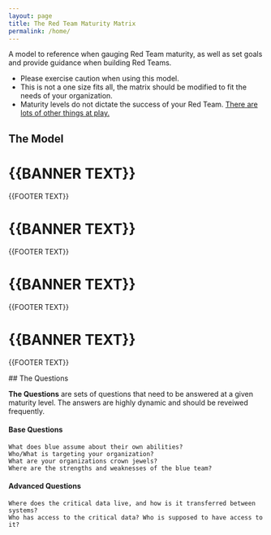 ```yaml
---
layout: page
title: The Red Team Maturity Matrix
permalink: /home/
---
```


A model to reference when gauging Red Team maturity, as well as set goals and provide guidance when building Red Teams.

 - Please exercise caution when using this model. 
 - This is not a one size fits all, the matrix should be modified to fit the needs of your organization.
 - Maturity levels do not dictate the success of your Red Team. [There are lots of other things at play.](/meta)
 
## The Model

<head>
  <meta charset="utf-8">
  <meta content="ie=edge" http-equiv="x-ua-compatible">
  <title> Red Team Maturity Matrix</title>
  <meta content="Red Team Maturity Matrix " name="description">
  <meta content="width=device-width, initial-scale=1" name="viewport">
  <link href="https://fonts.googleapis.com/css?family=Open+Sans:300,400,700" rel="stylesheet">
  <link href="../assets/normalize.css" rel="stylesheet">
  <link href="../assets/g_sheet.css" rel="stylesheet">
  <script src="https://www.google.com/jsapi" type="text/javascript"></script>
</head>
<nobr>
<body id="background">
  <div id="box">
    <h1>{{BANNER TEXT}}</h1>
    <script src="js/google-sheets-html-people.js" type="text/javascript"></script>
    <div id="table-people">
    </div>
    <p class="small">{{FOOTER TEXT}}</p>
  </div>
</body>

<body id="background">
  <div id="box">
    <h1>{{BANNER TEXT}}</h1>
    <script src="js/google-sheets-html-processes.js" type="text/javascript"></script>
    <div id="table-processes">
    </div>
    <p class="small">{{FOOTER TEXT}}</p>
  </div>
</body>

<body id="background">
  <div id="box">
    <h1>{{BANNER TEXT}}</h1>
    <script src="js/google-sheets-html-technology.js" type="text/javascript"></script>
    <div id="table-technology">
    </div>
    <p class="small">{{FOOTER TEXT}}</p>
  </div>
</body>

<body id="background">
  <div id="box">
    <h1>{{BANNER TEXT}}</h1>
    <script src="js/google-sheets-html-red-team.js" type="text/javascript"></script>
    <div id="table-red-team">
    </div>
    <p class="small">{{FOOTER TEXT}}</p>
  </div>
</body>
</nobr>
## The Questions

**The Questions** are sets of questions that need to be answered at a given maturity level. The answers are highly dynamic and should be reveiwed frequently. 

#### Base Questions
	What does blue assume about their own abilities?
	Who/What is targeting your organization? 
	What are your organizations crown jewels?
	Where are the strengths and weaknesses of the blue team?

#### Advanced Questions
	Where does the critical data live, and how is it transferred between systems?
	Who has access to the critical data? Who is supposed to have access to it?



